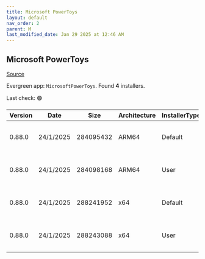 ```yaml
---
title: Microsoft PowerToys
layout: default
nav_order: 2
parent: M
last_modified_date: Jan 29 2025 at 12:46 AM
---
```


## Microsoft PowerToys

[Source](https://github.com/microsoft/PowerToys/)

Evergreen app: `MicrosoftPowerToys`. Found **4** installers.

Last check: 🟢

| Version | Date      | Size      | Architecture | InstallerType | Type | URI                                                                                                                                                                                                          |
| ------- | --------- | --------- | ------------ | ------------- | ---- | ------------------------------------------------------------------------------------------------------------------------------------------------------------------------------------------------------------ |
| 0.88.0  | 24/1/2025 | 284095432 | ARM64        | Default       | exe  | [https://github.com/microsoft/PowerToys/releases/download/v0.88.0/PowerToysSetup-0.88.0-arm64.exe](https://github.com/microsoft/PowerToys/releases/download/v0.88.0/PowerToysSetup-0.88.0-arm64.exe)         |
| 0.88.0  | 24/1/2025 | 284098168 | ARM64        | User          | exe  | [https://github.com/microsoft/PowerToys/releases/download/v0.88.0/PowerToysUserSetup-0.88.0-arm64.exe](https://github.com/microsoft/PowerToys/releases/download/v0.88.0/PowerToysUserSetup-0.88.0-arm64.exe) |
| 0.88.0  | 24/1/2025 | 288241952 | x64          | Default       | exe  | [https://github.com/microsoft/PowerToys/releases/download/v0.88.0/PowerToysSetup-0.88.0-x64.exe](https://github.com/microsoft/PowerToys/releases/download/v0.88.0/PowerToysSetup-0.88.0-x64.exe)             |
| 0.88.0  | 24/1/2025 | 288243088 | x64          | User          | exe  | [https://github.com/microsoft/PowerToys/releases/download/v0.88.0/PowerToysUserSetup-0.88.0-x64.exe](https://github.com/microsoft/PowerToys/releases/download/v0.88.0/PowerToysUserSetup-0.88.0-x64.exe)     |
